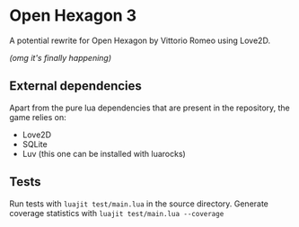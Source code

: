 # Open Hexagon 3

A potential rewrite for Open Hexagon by Vittorio Romeo using Love2D.

*(omg it's finally happening)*

## External dependencies
Apart from the pure lua dependencies that are present in the repository, the game relies on:
- Love2D
- SQLite
- Luv (this one can be installed with luarocks)

## Tests
Run tests with `luajit test/main.lua` in the source directory.
Generate coverage statistics with `luajit test/main.lua --coverage`
